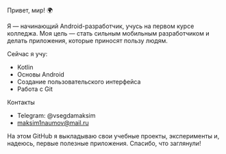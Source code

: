 Привет, мир! 🌍

Я — начинающий Android-разработчик, учусь на первом курсе колледжа. Моя цель — стать сильным мобильным разработчиком и делать приложения, которые приносят пользу людям.

Сейчас я учу:
- Kotlin
- Основы Android
- Создание пользовательского интерфейса
- Работа с Git

Контакты
- Telegram: @vsegdamaksim
- maksim1naumov@mail.ru

На этом GitHub я выкладываю свои учебные проекты, эксперименты и, надеюсь, первые полезные приложения. Спасибо, что заглянули!
